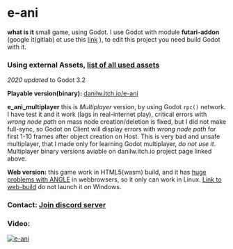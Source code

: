 # e-ani

**what is it** small game, using Godot. I use Godot with module **futari-addon** (google it(gitlab) ot use this [link](https://gitlab.com/polymorphcool/futari-addon) ), to edit this project you need build Godot with it.

### Using external Assets, [list of all used assets](https://github.com/danilw/e-ani/blob/master/USED_ASSETS_LINKS.md)

*2020 updated* to Godot 3.2

**Playable version(binary):** [danilw.itch.io/e-ani](https://danilw.itch.io/e-ani)

**e_ani_multiplayer** this is *Multiplayer* version, by using Godot `rpc()` network. I have test it and it work (lags in real-internet play), critical errors with *wrong node path* on mass node creation/deletion is fixed, but I did not make full-sync, so Godot on Client will display errors with *wrong node path* for first 1-10 frames after object creation on Host. This is very bad and unsafe multiplayer, that I made only for learning Godot multiplayer, *do not use it*. Multiplayer binary versions aviable on danilw.itch.io project page linked above.

**Web version:** this game work in HTML5(wasm) build, and it has [huge problems with ANGLE](https://github.com/godotengine/godot/issues/32189) in webbrowsers, so it only can work in Linux. [Link to web-build](https://danilw.itch.io/e-ani-webgl?password=doit) do not launch it on  Windows.

### Contact: [**Join discord server**](https://discord.gg/JKyqWgt)

### Video:

[![e-ani](https://danilw.github.io/godot-utils-and-other/yt_e-ani.png)](https://youtu.be/0jKyTBFrpjU)
